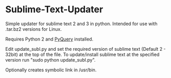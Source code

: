 Sublime-Text-Updater
====================

Simple updater for sublime text 2 and 3 in python. Intended for use with .tar.bz2 versions for Linux.

Requires Python 2 and [PyQuery](https://pypi.python.org/pypi/pyquery) installed.

Edit update_subl.py and set the required version of sublime text (Default 2 - 32bit) at the top of the file.
To update/install sublime text at the specified version run "sudo python update_subl.py".

Optionally creates symbolic link in /usr/bin.
